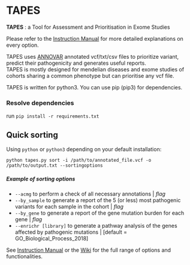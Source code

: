 # TAPES
**TAPES** : a Tool for Assessment and Prioritisation in Exome Studies

Please refer to the [Instruction Manual](https://github.com/a-xavier/tapes/blob/master/TAPES_Manual.pdf) for more detailed explanations on every option.   
  
TAPES uses [ANNOVAR](annovar.openbioinformatics.org) annotated vcf/txt/csv files to prioritize variant, predict their pathogenicity and generates useful reports.  
TAPES is mostly designed for mendelian diseases and exome studies of cohorts sharing a common phenotype but can prioritise any vcf file.

TAPES is written for python3. You can use pip (pip3) for dependencies.
### Resolve dependencies 

run ```pip install -r requirements.txt ```

## Quick sorting

Using ```python``` or ```python3``` depending on your default installation:

```python tapes.py sort -i /path/to/annotated_file.vcf -o /path/to/output.txt --sortingoptions```

##### Example of sorting options

* ```--acmg``` to perform a check of all necessary annotations | _flag_  
* ```--by_sample``` to generate a report of the 5 (or less) most pathogenic variants for each sample in the cohort | _flag_  
* ```--by_gene``` to generate a report of the gene mutation burden for each gene | _flag_  
* ```--enrichr [library]``` to generate a pathway analysis of the genes affected by pathogenic mutations | [default = GO_Biological_Process_2018]  

See [Instruction Manual](https://github.com/a-xavier/tapes/blob/master/TAPES_Manual.pdf) or the [Wiki](https://github.com/a-xavier/tapes/wiki) for the full range of options and functionalities.

